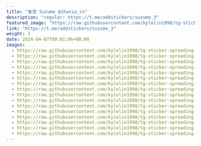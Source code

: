 ```yaml
---
title: "雀宮 Suzume @zhaxia_cn"
description: "regular: https://t.me/addstickers/suzume_3"
featured_image: "https://raw.githubusercontent.com/kylelin1998/tg-sticker-spreading-worldwide-images/main/img/7853bbfa-f10f-41f1-9ca5-aa7be36a880a.jpg"
link: "https://t.me/addstickers/suzume_3"
weight: 3
date: 2024-04-07T08:01:06+08:00
images:
  - https://raw.githubusercontent.com/kylelin1998/tg-sticker-spreading-worldwide-images/main/img/7853bbfa-f10f-41f1-9ca5-aa7be36a880a.jpg
  - https://raw.githubusercontent.com/kylelin1998/tg-sticker-spreading-worldwide-images/main/img/6fd24a30-1849-431f-83d4-c97688d70df5.jpg
  - https://raw.githubusercontent.com/kylelin1998/tg-sticker-spreading-worldwide-images/main/img/2ca4e1aa-e2c3-46bc-a6e5-dc7f2004faad.jpg
  - https://raw.githubusercontent.com/kylelin1998/tg-sticker-spreading-worldwide-images/main/img/72c7a18d-f138-4e63-b384-796329319ae3.jpg
  - https://raw.githubusercontent.com/kylelin1998/tg-sticker-spreading-worldwide-images/main/img/2920e177-e5eb-4edd-9334-a611105a1812.jpg
  - https://raw.githubusercontent.com/kylelin1998/tg-sticker-spreading-worldwide-images/main/img/567aa850-e851-486a-983c-c40201b376f2.jpg
  - https://raw.githubusercontent.com/kylelin1998/tg-sticker-spreading-worldwide-images/main/img/27d06724-0c8c-46c7-8947-9df9259c1599.jpg
  - https://raw.githubusercontent.com/kylelin1998/tg-sticker-spreading-worldwide-images/main/img/4837a84b-7b5a-45a0-8a72-f96e538157d3.jpg
  - https://raw.githubusercontent.com/kylelin1998/tg-sticker-spreading-worldwide-images/main/img/83217743-14b5-4146-b244-2d2494561bda.jpg
  - https://raw.githubusercontent.com/kylelin1998/tg-sticker-spreading-worldwide-images/main/img/916d167c-e1ca-4c85-b40d-2c2106b6f55a.jpg
  - https://raw.githubusercontent.com/kylelin1998/tg-sticker-spreading-worldwide-images/main/img/21808b55-2826-450e-b2e1-83e6f5e7ca7a.jpg
  - https://raw.githubusercontent.com/kylelin1998/tg-sticker-spreading-worldwide-images/main/img/2c1c29d9-1523-436f-8cf9-0abdf7c257be.jpg
  - https://raw.githubusercontent.com/kylelin1998/tg-sticker-spreading-worldwide-images/main/img/73a00389-0c9b-4ba2-9cc9-7474a311d797.jpg
  - https://raw.githubusercontent.com/kylelin1998/tg-sticker-spreading-worldwide-images/main/img/a03735a5-a899-4562-9cb5-6b824e0a45ec.jpg
  - https://raw.githubusercontent.com/kylelin1998/tg-sticker-spreading-worldwide-images/main/img/4301fa6c-6dcd-44de-97b8-a8e8f57eac9a.jpg
  - https://raw.githubusercontent.com/kylelin1998/tg-sticker-spreading-worldwide-images/main/img/7aa0699e-3c5d-49cd-9002-a3a199bd74b5.jpg
---
```

